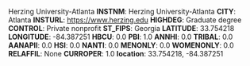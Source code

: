 
Herzing University-Atlanta
**INSTNM**: Herzing University-Atlanta 
**CITY**: Atlanta 
**INSTURL**: https://www.herzing.edu 
**HIGHDEG**: Graduate degree 
**CONTROL**: Private nonprofit 
**ST_FIPS**: Georgia 
**LATITUDE**: 33.754218 
**LONGITUDE**: -84.387251 
**HBCU**: 0.0 
**PBI**: 1.0 
**ANNHI**: 0.0 
**TRIBAL**: 0.0 
**AANAPII**: 0.0 
**HSI**: 0.0 
**NANTI**: 0.0 
**MENONLY**: 0.0 
**WOMENONLY**: 0.0 
**RELAFFIL**: None 
**CURROPER**: 1.0 
**location**: 33.754218, -84.387251 